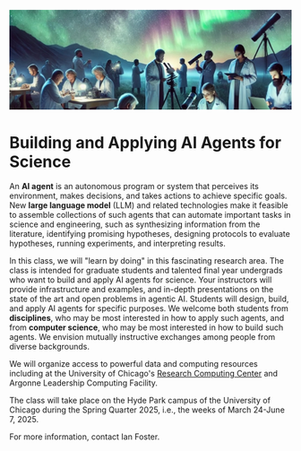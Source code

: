 ![Alt text](fd19a9a4-a510-4db0-9e37-7b97321a5fbf.jpeg?raw=true "Title")

# Building and Applying AI Agents for Science

An **AI agent** is an autonomous program or system that perceives its environment, makes decisions, and takes actions to achieve specific goals.
New **large language model** (LLM) and related technologies make it feasible to assemble collections of such agents that can automate important tasks in science and engineering, such as synthesizing information from the literature, identifying promising hypotheses, designing protocols to evaluate hypotheses, running experiments, and interpreting results.

In this class, we will "learn by doing" in this fascinating research area.
The class is intended for graduate students and talented final year undergrads who want to build and apply AI agents for science.
Your instructors will provide infrastructure and examples, and in-depth presentations on the state of the art and open problems in agentic AI.
Students will design, build, and apply AI agents for specific purposes.
We welcome both students from **disciplines**, who may be most interested in how to apply such agents, and from **computer science**, who may be most interested in how to build such agents. We envision mutually instructive exchanges among people from diverse backgrounds.

We will organize access to powerful data and computing resources including at the University of Chicago's [Research Computing Center](https://rcc.uchicago.edu) and Argonne Leadership Computing Facility. 

The class will take place on the Hyde Park campus of the University of Chicago during the Spring Quarter 2025, i.e., the weeks of March 24-June 7, 2025.

For more information, contact Ian Foster.




